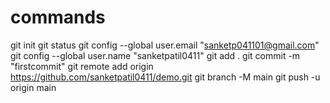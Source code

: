 # commands
git init
git status
 git config --global user.email "sanketp041101@gmail.com"
 git config --global user.name "sanketpatil0411"
git add .
 git commit -m "firstcommit"
 git remote add origin https://github.com/sanketpatil0411/demo.git
 git branch -M main
git push -u origin main
